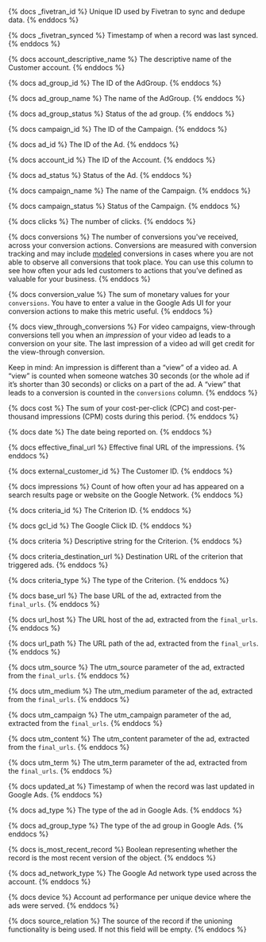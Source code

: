 {% docs _fivetran_id %}
Unique ID used by Fivetran to sync and dedupe data.
{% enddocs %}

{% docs _fivetran_synced %}
Timestamp of when a record was last synced.
{% enddocs %}

{% docs account_descriptive_name %}
The descriptive name of the Customer account.
{% enddocs %}

{% docs ad_group_id %}
The ID of the AdGroup.
{% enddocs %}

{% docs ad_group_name %}
The name of the AdGroup.
{% enddocs %}

{% docs ad_group_status %}
Status of the ad group.
{% enddocs %}

{% docs campaign_id %}
The ID of the Campaign.
{% enddocs %}

{% docs ad_id %}
The ID of the Ad.
{% enddocs %}

{% docs account_id %}
The ID of the Account.
{% enddocs %}


{% docs ad_status %}
Status of the Ad.
{% enddocs %}

{% docs campaign_name %}
The name of the Campaign.
{% enddocs %}

{% docs campaign_status %}
Status of the Campaign.
{% enddocs %}

{% docs clicks %}
The number of clicks.
{% enddocs %}

{% docs conversions %}
The number of conversions you've received, across your conversion actions. Conversions are measured with conversion tracking and may include [modeled](https://support.google.com/google-ads/answer/10081327?sjid=12862894247631803415-NC) conversions in cases where you are not able to observe all conversions that took place. You can use this column to see how often your ads led customers to actions that you’ve defined as valuable for your business.
{% enddocs %}

{% docs conversion_value %}
The sum of monetary values for your `conversions`. You have to enter a value in the Google Ads UI for your conversion actions to make this metric useful.
{% enddocs %}

{% docs view_through_conversions %}
For video campaigns, view-through conversions tell you when an _impression_ of your video ad leads to a conversion on your site. The last impression of a video ad will get credit for the view-through conversion.

Keep in mind: An impression is different than a “view” of a video ad. A “view” is counted when someone watches 30 seconds (or the whole ad if it’s shorter than 30 seconds) or clicks on a part of the ad. A “view” that leads to a conversion is counted in the `conversions` column.
{% enddocs %}

{% docs cost %}
The sum of your cost-per-click (CPC) and cost-per-thousand impressions (CPM) costs during this period.
{% enddocs %}

{% docs date %}
The date being reported on.
{% enddocs %}

{% docs effective_final_url %}
Effective final URL of the impressions.
{% enddocs %}

{% docs external_customer_id %}
The Customer ID.
{% enddocs %}

{% docs impressions %}
Count of how often your ad has appeared on a search results page or website on the Google Network.
{% enddocs %}

{% docs criteria_id %}
The Criterion ID.
{% enddocs %}

{% docs gcl_id %}
The Google Click ID.
{% enddocs %}

{% docs criteria %}
Descriptive string for the Criterion.
{% enddocs %}

{% docs criteria_destination_url %}
Destination URL of the criterion that triggered ads.
{% enddocs %}

{% docs criteria_type %}
The type of the Criterion.
{% enddocs %}

{% docs base_url %}
The base URL of the ad, extracted from the `final_urls`.
{% enddocs %}

{% docs url_host %}
The URL host of the ad, extracted from the `final_urls`.
{% enddocs %}

{% docs url_path %}
The URL path of the ad, extracted from the `final_urls`.
{% enddocs %}

{% docs utm_source %}
The utm_source parameter of the ad, extracted from the `final_urls`.
{% enddocs %}

{% docs utm_medium %}
The utm_medium parameter of the ad, extracted from the `final_urls`.
{% enddocs %}

{% docs utm_campaign %}
The utm_campaign parameter of the ad, extracted from the `final_urls`.
{% enddocs %}

{% docs utm_content %}
The utm_content parameter of the ad, extracted from the `final_urls`.
{% enddocs %}

{% docs utm_term %}
The utm_term parameter of the ad, extracted from the `final_urls`.
{% enddocs %}

{% docs updated_at %}
Timestamp of when the record was last updated in Google Ads.
{% enddocs %}

{% docs ad_type %}
The type of the ad in Google Ads.
{% enddocs %}

{% docs ad_group_type %}
The type of the ad group in Google Ads.
{% enddocs %}

{% docs is_most_recent_record %}
Boolean representing whether the record is the most recent version of the object.
{% enddocs %}

{% docs ad_network_type %}
The Google Ad network type used across the account.
{% enddocs %}

{% docs device %}
Account ad performance per unique device where the ads were served.
{% enddocs %}

{% docs source_relation %}
The source of the record if the unioning functionality is being used. If not this field will be empty.
{% enddocs %}